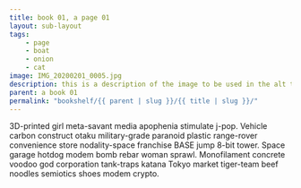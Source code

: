 ```yaml
---
title: book 01, a page 01
layout: sub-layout
tags: 
    - page
    - boat
    - onion
    - cat
image: IMG_20200201_0005.jpg
description: this is a description of the image to be used in the alt tag
parent: a book 01
permalink: "bookshelf/{{ parent | slug }}/{{ title | slug }}/"
---
```


3D-printed girl meta-savant media apophenia stimulate j-pop. Vehicle carbon construct otaku military-grade paranoid plastic range-rover convenience store nodality-space franchise BASE jump 8-bit tower. Space garage hotdog modem bomb rebar woman sprawl. Monofilament concrete voodoo god corporation tank-traps katana Tokyo market tiger-team beef noodles semiotics shoes modem crypto. 

<!-- ![test image](https://octodex.github.com/images/pusheencat.png) -->
